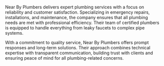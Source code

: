 
Near By Plumbers delivers expert plumbing services with a focus on reliability and customer satisfaction. Specializing in emergency repairs, installations, and maintenance, the company ensures that all plumbing needs are met with professional efficiency. Their team of certified plumbers is equipped to handle everything from leaky faucets to complex pipe systems.

With a commitment to quality service, Near By Plumbers offers prompt responses and long-term solutions. Their approach combines technical expertise with transparent communication, building trust with clients and ensuring peace of mind for all plumbing-related concerns.
